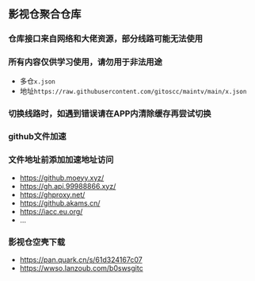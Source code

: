 ## 影视仓聚合仓库

### 仓库接口来自网络和大佬资源，部分线路可能无法使用
### 所有内容仅供学习使用，请勿用于非法用途
* 多仓`x.json`
* 地址`https://raw.githubusercontent.com/gitoscc/maintv/main/x.json`
### 切换线路时，如遇到错误请在APP内清除缓存再尝试切换

### github文件加速
### 文件地址前添加加速地址访问
* https://github.moeyy.xyz/
* https://gh.api.99988866.xyz/
* https://ghproxy.net/
* https://github.akams.cn/
* https://iacc.eu.org/
* ...

### 影视仓空壳下载
* https://pan.quark.cn/s/61d324167c07
* https://wwso.lanzoub.com/b0swsgitc
  
